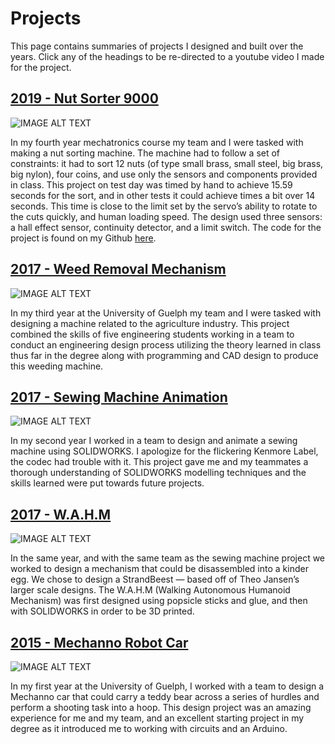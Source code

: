 # Projects

This page contains summaries of projects I designed and built
over the years. Click any of the headings to be re-directed to
a youtube video I made for the project.

## [2019 - Nut Sorter 9000](http://www.youtube.com/watch?v=T9pjuGumkJ0)

![IMAGE ALT TEXT](http://img.youtube.com/vi/T9pjuGumkJ0/0.jpg)

In my fourth year mechatronics course my team and I were tasked with making a
nut sorting machine.
The machine had to follow a set of constraints: it had to sort 12 nuts (of
type small brass, small steel, big brass, big nylon), four coins, and use
only the sensors and components provided in class. This project on test day
was timed by hand to achieve 15.59 seconds for the sort, and in other tests
it could achieve times a bit over 14 seconds. This time is close to the limit
set by the servo’s ability to rotate to the cuts quickly, and human loading
speed. The design used three sensors: a hall effect sensor, continuity
detector, and a limit switch. The code for the project is found on my Github
[here](https://github.com/cboin1996/NutSorter).

## [2017 - Weed Removal Mechanism](http://www.youtube.com/watch?v=chmXV6llftY)

![IMAGE ALT TEXT](http://img.youtube.com/vi/chmXV6llftY/0.jpg)

In my third year at the University of Guelph my team and I were tasked with
designing a machine related to the agriculture industry. This project
combined the skills of five engineering students working in a team to conduct
an engineering design process utilizing the theory learned in class thus far
in the degree along with programming and CAD design to produce this weeding
machine.

## [2017 - Sewing Machine Animation](http://www.youtube.com/watch?v=3MW0eu_eavE)

![IMAGE ALT TEXT](http://img.youtube.com/vi/3MW0eu_eavE/0.jpg)

In my second year I worked in a team to design and animate a sewing machine
using SOLIDWORKS. I apologize for the flickering Kenmore Label, the codec had
trouble with it. This project gave me and my teammates a thorough
understanding of SOLIDWORKS modelling techniques and the skills learned were
put towards future projects.

## [2017 - W.A.H.M](http://www.youtube.com/watch?v=_G7ONjICCqU)

![IMAGE ALT TEXT](http://img.youtube.com/vi/_G7ONjICCqU/0.jpg)

In the same year, and with the same team as the sewing machine project we
worked to design a mechanism that could be disassembled into a kinder egg. We
chose to design a StrandBeest — based off of Theo Jansen’s larger scale
designs. The W.A.H.M (Walking Autonomous Humanoid Mechanism) was first
designed using popsicle sticks and glue, and then with SOLIDWORKS in order to
be 3D printed.

## [2015 - Mechanno Robot Car](http://www.youtube.com/watch?v=mPNv2hlV5cE)

![IMAGE ALT TEXT](http://img.youtube.com/vi/mPNv2hlV5cE/0.jpg)

In my first year at the University of Guelph, I worked with a team to design
a Mechanno car that could carry a teddy bear across a series of hurdles and
perform a shooting task into a hoop. This design project was an amazing
experience for me and my team, and an excellent starting project in my degree
as it introduced me to working with circuits and an Arduino.
